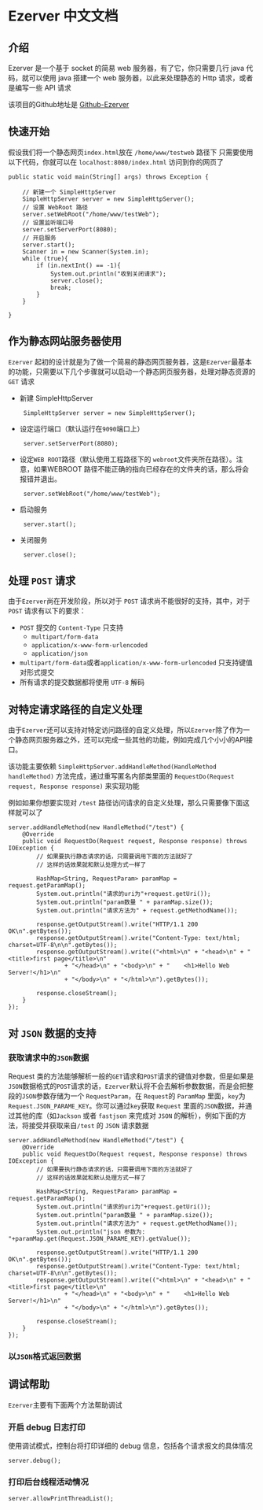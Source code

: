 # Ezerver 中文文档

## 介绍

Ezerver 是一个基于 socket 的简易 web 服务器，有了它，你只需要几行 java 代码，就可以使用 java 搭建一个 web  服务器，以此来处理静态的 Http 请求，或者是编写一些 API 请求

该项目的Github地址是 [Github-Ezerver](https://github.com/Ericwyn/Giethoorn/tree/EzeServer)

## 快速开始
假设我们将一个静态网页`index.html`放在 `/home/www/testweb` 路径下
只需要使用以下代码，你就可以在 `localhost:8080/index.html` 访问到你的网页了


    public static void main(String[] args) throws Exception {
        
        // 新建一个 SimpleHttpServer
        SimpleHttpServer server = new SimpleHttpServer();
        // 设置 WebRoot 路径
        server.setWebRoot("/home/www/testWeb");
        // 设置监听端口号
        server.setServerPort(8080);
        // 开启服务
        server.start();
        Scanner in = new Scanner(System.in);
        while (true){
            if (in.nextInt() == -1){
                System.out.println("收到关闭请求");
                server.close();
                break;
            }
        }
        
    }

## 作为静态网站服务器使用
`Ezerver` 起初的设计就是为了做一个简易的静态网页服务器，这是`Ezerver`最基本的功能，只需要以下几个步骤就可以启动一个静态网页服务器，处理对静态资源的 `GET` 请求

 - 新建 SimpleHttpServer
    
        SimpleHttpServer server = new SimpleHttpServer();

 - 设定运行端口（默认运行在`9090`端口上）
 
        server.setServerPort(8080);
 
 - 设定`WEB ROOT`路径（默认使用工程路径下的 `webroot`文件夹所在路径）。注意，如果WEBROOT 路径不能正确的指向已经存在的文件夹的话，那么将会报错并退出。
 
        server.setWebRoot("/home/www/testWeb");
   
 - 启动服务
        
        server.start();
        
 - 关闭服务
        
        server.close();
       
       
## 处理 `POST` 请求
由于`Ezerver`尚在开发阶段，所以对于 `POST` 请求尚不能很好的支持，其中，对于 `POST` 请求有以下的要求：

 - `POST` 提交的 `Content-Type` 只支持
    - `multipart/form-data`
    - `application/x-www-form-urlencoded`
    - `application/json`
 - `multipart/form-data`或者`application/x-www-form-urlencoded` 只支持键值对形式提交
 - 所有请求的提交数据都将使用 `UTF-8` 解码

## 对特定请求路径的自定义处理
由于`Ezerver`还可以支持对特定访问路径的自定义处理，所以`Ezerver`除了作为一个静态网页服务器之外，还可以完成一些其他的功能，例如完成几个小小的API接口。

该功能主要依赖 `SimpleHttpServer.addHandleMethod(HandleMethod handleMethod)` 方法完成，通过重写匿名内部类里面的 `RequestDo(Request request, Response response)` 来实现功能

例如如果你想要实现对 `/test` 路径访问请求的自定义处理，那么只需要像下面这样就可以了

    server.addHandleMethod(new HandleMethod("/test") {
        @Override
        public void RequestDo(Request request, Response response) throws IOException {
            // 如果要执行静态请求的话，只需要调用下面的方法就好了
            // 这样的话效果就和默认处理方式一样了

            HashMap<String, RequestParam> paramMap = request.getParamMap();
            System.out.println("请求的uri为"+request.getUri());
            System.out.println("param数量 " + paramMap.size());
            System.out.println("请求方法为" + request.getMethodName());

            response.getOutputStream().write("HTTP/1.1 200 OK\n".getBytes());
            response.getOutputStream().write("Content-Type: text/html; charset=UTF-8\n\n".getBytes());
            response.getOutputStream().write(("<html>\n" + "<head>\n" + "    <title>first page</title>\n"
                    + "</head>\n" + "<body>\n" + "    <h1>Hello Web Server!</h1>\n"
                    + "</body>\n" + "</html>\n").getBytes());

            response.closeStream();
        }
    });

## 对 `JSON` 数据的支持
### 获取请求中的`JSON`数据
Request 类的方法能够解析一般的`GET`请求和`POST`请求的键值对参数，但是如果是`JSON`数据格式的`POST`请求的话，`Ezerver`默认将不会去解析参数数据，而是会把整段的`JSON`参数存储为一个 `RequestParam`，在 `Request`的 `ParamMap` 里面，`key`为 `Request.JSON_PARAME_KEY`。你可以通过`key`获取 `Request` 里面的`JSON`数据，并通过其他的库（如`Jackson` 或者 `fastjson` 来完成对 `JSON` 的解析），例如下面的方法，将接受并获取来自`/test` 的 `JSON` 请求数据

    server.addHandleMethod(new HandleMethod("/test") {
        @Override
        public void RequestDo(Request request, Response response) throws IOException {
            // 如果要执行静态请求的话，只需要调用下面的方法就好了
            // 这样的话效果就和默认处理方式一样了

            HashMap<String, RequestParam> paramMap = request.getParamMap();
            System.out.println("请求的uri为"+request.getUri());
            System.out.println("param数量 " + paramMap.size());
            System.out.println("请求方法为" + request.getMethodName());
            System.out.println("json 参数为: "+paramMap.get(Request.JSON_PARAME_KEY).getValue());

            response.getOutputStream().write("HTTP/1.1 200 OK\n".getBytes());
            response.getOutputStream().write("Content-Type: text/html; charset=UTF-8\n\n".getBytes());
            response.getOutputStream().write(("<html>\n" + "<head>\n" + "    <title>first page</title>\n"
                    + "</head>\n" + "<body>\n" + "    <h1>Hello Web Server!</h1>\n"
                    + "</body>\n" + "</html>\n").getBytes());

            response.closeStream();
        }
    });

### 以`JSON`格式返回数据

    


## 调试帮助
`Ezerver`主要有下面两个方法帮助调试

### 开启 debug 日志打印
使用调试模式，控制台将打印详细的 debug 信息，包括各个请求报文的具体情况

    server.debug();

### 打印后台线程活动情况
    
    server.allowPrintThreadList();


